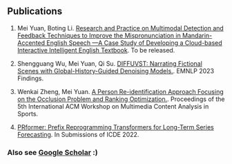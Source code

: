 ## Publications

1. Mei Yuan, Boting Li. [Research and Practice on Multimodal Detection and Feedback Techniques to Improve the Mispronunciation in Mandarin-Accented English Speech —A Case Study of Developing a Cloud-based Interactive Intelligent English Textbook](). To be released.

2. Shengguang Wu, Mei Yuan, Qi Su. [DIFFUVST: Narrating Fictional Scenes with Global-History-Guided Denoising Models.](https://arxiv.org/pdf/2312.07066v1). EMNLP 2023 Findings.

3. Wenkai Zheng, Mei Yuan. [A Person Re-identification Approach Focusing on the Occlusion Problem and Ranking Optimization.](https://dl.acm.org/doi/abs/10.1145/3552437.3555692). Proceedings of the 5th International ACM Workshop on Multimedia Content Analysis in Sports.

4. [PRformer: Prefix Reprogramming Transformers for Long-Term Series Forecasting](https://drive.google.com/file/d/1TRluzIIIRiTBxrD3ftzOAN_xotqOAwpz/view?usp=sharing). In Submissions of ICDE 2022.


### Also see [Google Scholar](https://scholar.google.com/citations?user=q4kZ8WMAAAAJ&hl=en) :) 
